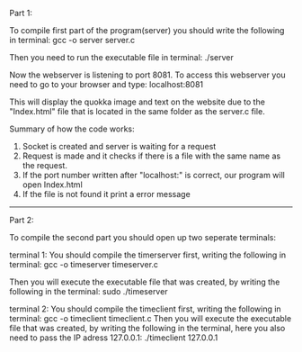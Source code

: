 Part 1:

To compile first part of the program(server) you should write the following in terminal:
	gcc -o server server.c

Then you need to run the executable file in terminal:
	./server
	
Now the webserver is listening to port 8081. To access this webserver you need to go to your browser and type:
 	localhost:8081	
 	
This will display the quokka image and text on the website due to the "Index.html" file that is located in the same folder as the server.c file.

Summary of how the code works:
1. Socket is created and server is waiting for a request
2. Request is made and it checks if there is a file with the same name as the request.
3. If the port number written after "localhost:" is correct, our program will open Index.html
4. If the file is not found it print a error message

-----------------------------------------------------------------------------------------------------------

Part 2:

To compile the second part you should open up two seperate terminals: 

terminal 1:
You should compile the timerserver first, writing the following in terminal:
	gcc -o timeserver timeserver.c
	
Then you will execute the executable file that was created, by writing the following in the terminal:
	sudo ./timeserver

terminal 2:
You should compile the timeclient first, writing the following in terminal:
	gcc -o timeclient timeclient.c
Then you will execute the executable file that was created, by writing the following in the terminal, here you also need to pass the IP adress 127.0.0.1:
	./timeclient 127.0.0.1
